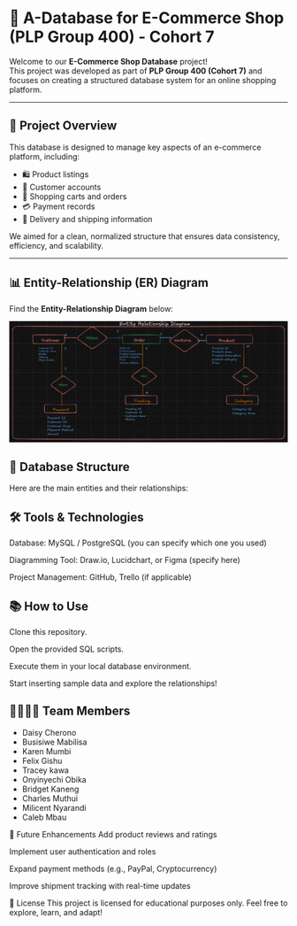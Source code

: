 # 🏪 A-Database for E-Commerce Shop (PLP Group 400) - Cohort 7

Welcome to our **E-Commerce Shop Database** project!  
This project was developed as part of **PLP Group 400 (Cohort 7)** and focuses on creating a structured database system for an online shopping platform.

---

## 🧠 Project Overview

This database is designed to manage key aspects of an e-commerce platform, including:
- 🛍️ Product listings
- 👥 Customer accounts
- 🛒 Shopping carts and orders
- 💳 Payment records
- 🚚 Delivery and shipping information

We aimed for a clean, normalized structure that ensures data consistency, efficiency, and scalability.

---

## 📊 Entity-Relationship (ER) Diagram

Find the **Entity-Relationship Diagram** below:


<p align="center">
  <img src="./ERD.PNG" alt="ER Diagram" width="auto">
</p>

## 📂 Database Structure
Here are the main entities and their relationships:

<div
<img src ="./Tables.PNG" alt="" > 
</div>

## 🛠️ Tools & Technologies
Database: MySQL / PostgreSQL (you can specify which one you used)

Diagramming Tool: Draw.io, Lucidchart, or Figma (specify here)

Project Management: GitHub, Trello (if applicable)

## 📚 How to Use
Clone this repository.

Open the provided SQL scripts.

Execute them in your local database environment.

Start inserting sample data and explore the relationships!

## 👨‍👩‍👧‍👦 Team Members
<ul style ={{
  display:flex,
  flex-direction:column.
  gap:2rem,
}}>
<li>Daisy Cherono</li>
<li>Busisiwe Mabilisa</li>
<li>Karen Mumbi</li>
<li>Felix Gishu</li>
<li>Tracey kawa</li>
<li>Onyinyechi Obika</li>
<li>Bridget Kaneng</li>
<li>Charles Muthui</li>
<li>Milicent Nyarandi</li>
<li>Caleb Mbau</li>
</ul>
🚀 Future Enhancements
Add product reviews and ratings

Implement user authentication and roles

Expand payment methods (e.g., PayPal, Cryptocurrency)

Improve shipment tracking with real-time updates

📜 License
This project is licensed for educational purposes only.
Feel free to explore, learn, and adapt!

